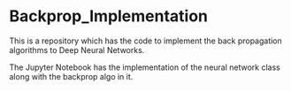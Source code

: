 # Backprop_Implementation
This is a repository which has the code to implement the back propagation algorithms to Deep Neural Networks.

The Jupyter Notebook has the implementation of the neural network class along with the backprop algo in it. 
